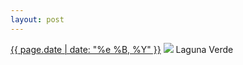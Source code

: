 ```yaml
---
layout: post
---
```


<p>
  <time><a href="/144">{{ page.date | date: "%e %B, %Y" }}</a></time>
  <a href="/144"><img src="{{ site.assets_url }}/144.jpg"/></a>
  <span>Laguna Verde</span>
</p>
